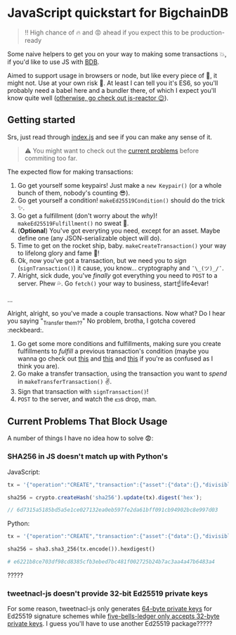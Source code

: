 # JavaScript quickstart for BigchainDB

> :bangbang: High chance of :fire: and :rage: ahead if you expect this to be production-ready

Some naive helpers to get you on your way to making some transactions :boom:, if you'd like to use
JS with [BDB](https://github.com/bigchaindb/bigchaindb).

Aimed to support usage in browsers or node, but like every piece of :poop:, it might not. Use at
your own risk :rocket:. At least I can tell you it's ES6, so you'll probably need a babel here and a
bundler there, of which I expect you'll know quite well ([otherwise, go check out js-reactor :wink:](https://github.com/bigchaindb/js-reactor)).

## Getting started

Srs, just read through [index.js](./index.js) and see if you can make any sense of it.

> :warning: You might want to check out the [current problems](#current-problems-that-block-usage)
  before commiting too far.

The expected flow for making transactions:

1. Go get yourself some keypairs! Just make a `new Keypair()` (or a whole bunch of them, nobody's
   counting :sunglasses:).
1. Go get yourself a condition! `makeEd25519Condition()` should do the trick :sparkles:.
1. Go get a fulfillment (don't worry about the *why*)! `makeEd25519Fulfillment()` no sweat :muscle:.
1. (**Optional**) You've got everyting you need, except for an asset. Maybe define one (any
   JSON-serializable object will do).
1. Time to get on the rocket ship, baby. `makeCreateTransaction()` your way to lifelong glory and
   fame :clap:!
1. Ok, now you've got a transaction, but we need you to *sign* (`signTransaction()`) it cause, you
   know... cryptography and `¯\_(ツ)_/¯`.
1. Alright, sick dude, you've *finally* got everything you need to `POST` to a server. Phew
   :sweat_drops:. Go `fetch()` your way to business, start:point_up:life4evar!

...

Alright, alright, so you've made a couple transactions. Now what? Do I hear you saying
"<sub>Transfer them??</sub>" No problem, brotha, I gotcha covered :neckbeard:.

1. Go get some more conditions and fulfillments, making sure you create fulfillments to *fulfill* a
   previous transaction's condition (maybe you wanna go check out [this](https://docs.bigchaindb.com/projects/server/en/latest/data-models/crypto-conditions.html)
   and [this](https://docs.bigchaindb.com/projects/py-driver/en/latest/usage.html#asset-transfer)
   and [this](https://tools.ietf.org/html/draft-thomas-crypto-conditions-01) if you're as confused
   as I think you are).
1. Go make a transfer transaction, using the transaction you want to *spend* in
   `makeTransferTransaction()` :v:.
1. Sign that transaction with `signTransaction()`!
1. `POST` to the server, and watch the :dollar:s drop, man.

## Current Problems That Block Usage

A number of things I have no idea how to solve :fearful::

### SHA256 in JS doesn't match up with Python's

JavaScript:

```js
tx = '{"operation":"CREATE","transaction":{"asset":{"data":{},"divisible":false,"id":"abe4cedb-bc8f-4115-a5e8-e3d225115770","refillable":false,"updatable":false},"conditions":[{"amount":1,"cid":0,"condition":{"cid":0,"details":{"bitmask":32,"public_key":"CGofQAC6xdhATnwbQU1Nj3QALTve2nErHT2RCxjqa6Yk","signature":null,"type":"fulfillment","type_id":4},"owners_after":["CGofQAC6xdhATnwbQU1Nj3QALTve2nErHT2RCxjqa6Yk"],"uri":"cc:4:20:p30HfwAxgDwv2iIGrQWU7y48OqxZgzq8dHH0kru9_I0:96"}}],"fulfillments":[{"fid":0,"fulfillment":null,"input":null,"owners_before":["CGofQAC6xdhATnwbQU1Nj3QALTve2nErHT2RCxjqa6Yk"]}],"metadata":null,"operation":null},"version":1}', 'utf8';

sha256 = crypto.createHash('sha256').update(tx).digest('hex');

// 6d7315a5185bd5a5e1ce027132ea0eb597fe2da61bff091cb94902bc8e997d03
```

Python:

```py
tx = '{"operation":"CREATE","transaction":{"asset":{"data":{},"divisible":false,"id":"abe4cedb-bc8f-4115-a5e8-e3d225115770","refillable":false,"updatable":false},"conditions":[{"amount":1,"cid":0,"condition":{"cid":0,"details":{"bitmask":32,"public_key":"CGofQAC6xdhATnwbQU1Nj3QALTve2nErHT2RCxjqa6Yk","signature":null,"type":"fulfillment","type_id":4},"owners_after":["CGofQAC6xdhATnwbQU1Nj3QALTve2nErHT2RCxjqa6Yk"],"uri":"cc:4:20:p30HfwAxgDwv2iIGrQWU7y48OqxZgzq8dHH0kru9_I0:96"}}],"fulfillments":[{"fid":0,"fulfillment":null,"input":null,"owners_before":["CGofQAC6xdhATnwbQU1Nj3QALTve2nErHT2RCxjqa6Yk"]}],"metadata":null,"operation":null},"version":1}', 'utf8';

sha256 = sha3.sha3_256(tx.encode()).hexdigest()

# e6221b8ce703df98cd8385cfb3ebed7bc481f002725b24b7ac3aa4a47b6483a4
```

?????

### tweetnacl-js doesn't provide 32-bit Ed25519 private keys

For some reason, tweetnacl-js only generates [64-byte private keys](https://github.com/dchest/tweetnacl-js/blob/master/nacl.js#L876)
for Ed25519 signature schemes while [five-bells-ledger only accepts 32-byte private keys](https://github.com/interledgerjs/five-bells-condition/blob/master/src/types/ed25519.js#L89).
I guess you'll have to use another Ed25519 package?????
